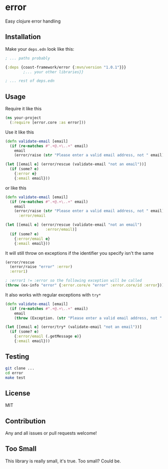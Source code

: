 # error
Easy clojure error handling

## Installation

Make your `deps.edn` look like this:

```clojure
; ... paths probably

{:deps {coast-framework/error {:mvn/version "1.0.1"}}}
        ;... your other libraries}}

; ... rest of deps.edn
```

## Usage

Require it like this

```clojure
(ns your-project
  (:require [error.core :as error]))
```

Use it like this

```clojure
(defn validate-email [email]
  (if (re-matches #".+@.+\..+" email)
    email
    (error/raise (str "Please enter a valid email address, not " email))))

(let [[email e] (error/rescue (validate-email "not an email"))]
  (if (some? e)
    {:error e}
    {:email email}))
```

or like this

```clojure
(defn validate-email [email]
  (if (re-matches #".+@.+\..+" email)
    email
    (error/raise (str "Please enter a valid email address, not " email))))
      :error/email

(let [[email e] (error/rescue (validate-email "not an email")
                  :error/email)]
  (if (some? e)
    {:error/email e}
    {:email email}))
```

It will still throw on exceptions if the identifier you specify isn't the same

```clojure
(error/rescue
  (error/raise "error" :error)
  :error1)

; :error1 != :error so the following exception will be called
(throw (ex-info "error" {:error.core/e "error" :error.core/id :error}))
```

It also works with regular exceptions with `try*`

```clojure
(defn validate-email [email]
  (if (re-matches #".+@.+\..+" email)
    email
    (throw (Exception. (str "Please enter a valid email address, not " email)))))

(let [[email e] (error/try* (validate-email "not an email"))]
  (if (some? e)
    {:error/email (.getMessage e)}
    {:email email}))
```

## Testing

```sh
git clone ...
cd error
make test
```

## License

MIT

## Contribution

Any and all issues or pull requests welcome!

## Too Small

This library is really small, it's true. Too small? Could be.
